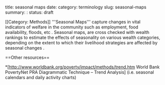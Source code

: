 title: seasonal maps
date:
category: terminology
slug: seasonal-maps
summary: : 
status: draft

[[Category: Methods]]
'''Seasonal Maps''' capture changes in vital indicators of welfare in the community such as employment, food availability, floods, etc . Seasonal maps, are cross checked with wealth rankings to estimate the effects of seasonality on various wealth categories, depending on the extent to which their livelihood strategies are affected by seasonal changes . 

==Other resources==

*[http://www.worldbank.org/poverty/impact/methods/trend.htm World Bank PovertyNet PRA Diagrammatic Technique – Trend Analysis] (i.e. seasonal calendars and daily activity charts)

